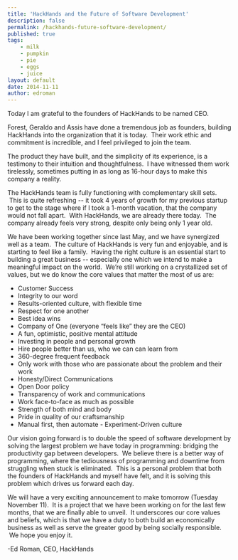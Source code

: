 ```yaml
---
title: 'HackHands and the Future of Software Development'
description: false
permalink: /hackhands-future-software-development/
published: true
tags:
    - milk
    - pumpkin
    - pie
    - eggs
    - juice
layout: default
date: 2014-11-11
author: edroman
---
```


Today I am grateful to the founders of HackHands to be named CEO.

Forest, Geraldo and Assis have done a tremendous job as founders, building HackHands into the organization that it is today.  Their work ethic and commitment is incredible, and I feel privileged to join the team.

The product they have built, and the simplicity of its experience, is a testimony to their intuition and thoughtfulness.  I have witnessed them work tirelessly, sometimes putting in as long as 16-hour days to make this company a reality.

The HackHands team is fully functioning with complementary skill sets.  This is quite refreshing -- it took 4 years of growth for my previous startup to get to the stage where if I took a 1-month vacation, that the company would not fall apart.  With HackHands, we are already there today.  The company already feels very strong, despite only being only 1 year old.

We have been working together since last May, and we have synergized well as a team.  The culture of HackHands is very fun and enjoyable, and is starting to feel like a family.  Having the right culture is an essential start to building a great business -- especially one which we intend to make a meaningful impact on the world.  We’re still working on a crystallized set of values, but we do know the core values that matter the most of us are:

*   Customer Success
*   Integrity to our word
*   Results-oriented culture, with flexible time
*   Respect for one another
*   Best idea wins
*   Company of One (everyone “feels like” they are the CEO)
*   A fun, optimistic, positive mental attitude
*   Investing in people and personal growth
*   Hire people better than us, who we can can learn from
*   360-degree frequent feedback
*   Only work with those who are passionate about the problem and their work
*   Honesty/Direct Communications
*   Open Door policy
*   Transparency of work and communications
*   Work face-to-face as much as possible
*   Strength of both mind and body
*   Pride in quality of our craftsmanship
*   Manual first, then automate - Experiment-Driven culture

Our vision going forward is to double the speed of software development by solving the largest problem we have today in programming: bridging the productivity gap between developers.  We believe there is a better way of programming, where the tediousness of programming and downtime from struggling when stuck is eliminated.  This is a personal problem that both the founders of HackHands and myself have felt, and it is solving this problem which drives us forward each day.

We will have a very exciting announcement to make tomorrow (Tuesday November 11).  It is a project that we have been working on for the last few months, that we are finally able to unveil.  It underscores our core values and beliefs, which is that we have a duty to both build an economically business as well as serve the greater good by being socially responsible.  We hope you enjoy it.

-Ed Roman, CEO, HackHands
